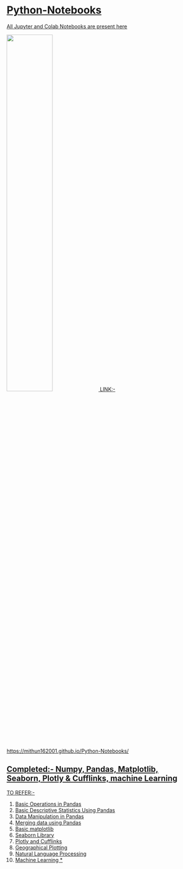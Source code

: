 <h1><b><u>Python-Notebooks<u></b></h1>


<p align="left">
  
All Jupyter and Colab Notebooks are present here
</p>
<img src="https://media.giphy.com/media/coxQHKASG60HrHtvkt/giphy.gif" width="50%">
LINK:- https://mithun162001.github.io/Python-Notebooks/

<h2>Completed:- Numpy, Pandas, Matplotlib, Seaborn, Plotly & Cufflinks, machine Learning </h2>

TO REFER:- <br>
1. Basic Operations in Pandas<br>
2. Basic Descriptive Statistics Using Pandas <br>
3. Data Manipulation in Pandas <br>
4. Merging data using Pandas <br>
5. Basic matplotlib <br> 
6. Seaborn Library <br>
7. Plotly and Cufflinks <br> 
8. Geographical Plotting <br>
9. Natural Language Processing <br>
10. Machine Learning * <br>
